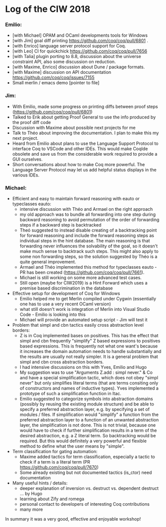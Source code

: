 # Log of the CIW 2018

### Emilio:

- [with Michael] OPAM and OCaml developments tools for Windows
- [with Jim] goal diff printing https://github.com/coq/coq/pull/6801 .
- [with Enrico] language server protocol support for Coq.
- [with Leo] CI for quickchick https://github.com/coq/coq/pull/7656
- [with Talia] plugin porting to 8.8, discussion about the universe constraint API, also some discussion on reduction.
- [with Maxime, Enrico] discussion about Dune / package formats.
- [with Maxime] discussion on API documentation https://github.com/coq/coq/issues/7155
- Small merlin / emacs demo [pointer to file]

### Jim:

- With Emilio, made some progress on printing diffs between proof steps (https://github.com/coq/coq/pull/6801)
- Talked to Erik about getting Proof General to use the info produced by the proof diff code
- Discussion with Maxime about possible next projects for me
- Talk to Théo about improving the documentation.  I plan to make this my next project.
- Heard from Emilio about plans to use the Language Support Protocol to interface Coq to VSCode and other IDEs.  This would make CoqIde obsolete and save us from the considerable work required to provide a GUI ourselves.
- Short conversations about how to make Coq more powerful.  The Language Server Protocol may let us add helpful status displays in the various IDEs.

### Michael:

* Efficient and easy to maintain forward reasoning with eauto or typeclasses eauto:
  - intensive discussion with Théo and Armael on the right approach
  - my old approach was to bundle all forwarding into one step during backward reasoning to avoid permutation of the order of forwarding steps if a backward step is backtracked
  - Theó suggested to instead disable creating of a backtracking point for forward reasoning and include the forward reasoning steps as individual steps in the hint database. The main reasoning is that forwarding never influences the solvability of the goal, so it doesn't make much sense to backtrack such steps. This might also apply to some non forwarding steps, so the solution suggested by Théo is a quite general improvement.
  - Armael and Théo implemented this method for typeclasses eauto - PR has been created (https://github.com/coq/coq/pull/7661).
  - Michael is still working on some more advanced test cases.
  - Still open (maybe for CIW2019) is a Hint Forward which uses a premise based discrimination in the database
* Effective setup for development of Coq for Windows
  - Emilio helped me to get Merlin compiled under Cygwin (essentially one has to use a very recent OCaml version)
  - what still doesn't work is integration of Merlin into Visual Studio Code - Emilio is looking into this
  - Michael will provide an automated setup script - Jim will test it
* Problem that simpl and cbn tactics easily cross abstraction level borders:
  - Z is in Coq implemented bases on positives. This has the effect that simpl and cbn frequently "simplify" Z based expressions to positives based expressions. This is frequently not what one want's because it increases the domain automation needs to handle substantially and the results are usually not really simpler. It is a general problem that simpl and cbn cross abstraction borders.
  - I had intensive discussions on this with Yves, Emilio and Hugo
  - My suggestion was to use "Arguments Z.add : simpl never." & Co and have a special simplification tactic, which does not obey "simpl never" but only simplifies literal terms (that are terms consiting only of constructors and names of inductive types). Yves implemented a prototype of such a simplification function in ltac.
  - Emilio suggested to categorize symbols into abstraction domains (possibly by reusing the existing module structure) and be able to specify a preferred abstraction layer, e.g. by specifying a set of modules / files. If simplification would "simplify" a function from the preferred abstraction layer to a function of an unwanted abstraction layer, the simplification is not done. This is not trivial, because one would have to check if further simplification results in a term of the desired abstraction, e.g. a Z literal term. So backtracking would be required. But this would definitely a very powerful and flexible method to define what the user means by "simple".
* Term classification for gating automation:
  - Maxime added tactics for term classification, especially a tactic to check if a term is a literal term (PR https://github.com/coq/coq/pull/7670)
  - Some already existing but not documented tactics (is_ctor) need documentation
* Many useful hints / details:
  - deeper explanation of inversion vs. destruct vs. dependent destruct ... by Hugo
  - learning about Zify and romega
  - personal contact to developers of interesting Coq contributions
  - many more

In summary it was a very good, effective and enjoyable workshop!
